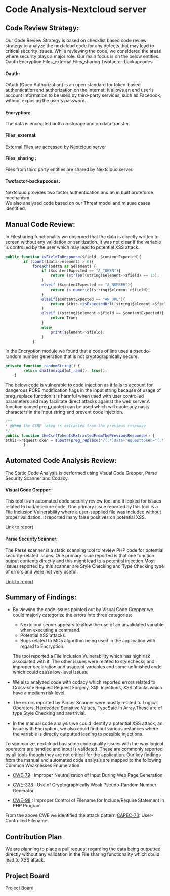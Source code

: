 
# Code Analysis-Nextcloud server
## Code Review Strategy:
Our Code Review Strategy is based on checklist based code review strategy to analyze the nextcloud code for any defects that may lead to critical security issues. While reviewing the code, we considered the areas where security plays a major role. Our main focus is on the below entities.
Oauth
Encryption
Files_external
Files_sharing
Twofactor-backupcodes
#### Oauth: 
OAuth (Open Authorization) is an open standard for token-based authentication and authorization on the Internet. It allows an end user's account information to be used by third-party services, such as Facebook, without exposing the user's password.
#### Encryption:
The data is encrypted both on storage and on data transfer.
#### Files_external:
External Files are accessed by Nextcloud server
#### Files_sharing :
Files from third party entities are shared by Nextcloud server.
#### Twofactor-backupcodes:
Nextcloud provides two factor authentication and an in built bruteforce mechanism.<br/>
We also analyzed code based on our Threat model and misuse cases identified.

## Manual Code Review:
In Filesharing functionality we observed that the data is directly written to screen without any validation or sanitization. It was not clear if the variable is controlled by the user which may lead to potential XSS attack.
```javascript
public function isFieldInResponse($field, $contentExpected){
		if (count($data->element) > 0){
			foreach($data as $element) {
				if ($contentExpected == "A_TOKEN"){
					return (strlen((string)$element->$field) == 15);
				}
				elseif ($contentExpected == "A_NUMBER"){
					return is_numeric((string)$element->$field);
				}
				elseif($contentExpected == "AN_URL"){
					return $this->isExpectedUrl((string)$element->$field, "index.php/s/");
				}
				elseif ((string)$element->$field == $contentExpected){
					return True;
				}
				else{
					print($element->$field);
				}
			}

```
In the Encryption module we found that a code of line uses a pseudo-random number generation that is not cryptographically secure.
```javascript
private function randomString() {
		return sha1(uniqid(mt_rand(), true));
	}
```
The below code is vulnerable to code injection as it fails to account for dangerous PCRE modification flags in the input string because of usage of preg_replace function.It is harmful when used with user controlled parameters and may facilitate direct attacks against the web server.A function named preg_quote() can be used which will quote any nasty characters in the input string and prevent code injection.
```javascript
/**
* @When the CSRF token is extracted from the previous response
*/
public function theCsrfTokenIsExtractedFromThePreviousResponse() {
$this->requestToken = substr(preg_replace('/(.*)data-requesttoken="(.*)">(.*)/sm', '\2', $this->response->getBody()->getContents()), 0, 89);
		}
```



## Automated Code Analysis Review:

The Static Code Analysis is performed using Visual Code Grepper, Parse Security Scanner and Codacy. 

#### Visual Code Grepper: 

This tool is an automated code security review tool and it looked for issues related to bad/insecure code. One primary issue reported by this tool is a File Inclusion Vulnerability where a user-supplied file was included without proper validation. It reported many false positives on potential XSS. 

[Link to report](http://htmlpreview.github.com/?https://github.com/iambst/CYBR8420_Titans_SA_Project/blob/master/visualCodeGrepper.html)

#### Parse Security Scanner:

The Parse scanner is a static scanning tool to review PHP code for potential security-related issues. One primary issue reported is that one function output contents directly and this might lead to a potential injection.Most issues reported by this scanner are Style Checking and Type Checking type of errors and were not very useful. 

[Link to report](https://github.com/iambst/CYBR8420_Titans_SA_Project/blob/master/ParseCodeReviewResults.txt)


## Summary of Findings:
* By viewing the code issues pointed out by Visual Code Grepper we could majorly categorize the errors into three categories:
  - Nextcloud server appears to allow the use of an unvalidated variable when executing a command.
  - Potential XSS attacks.
  - Bugs related to MD5 algorithm being used in the application with regard to Encryption.

  The tool reported a File Inclusion Vulnerability which has high risk associated with it. The other issues were related to stylechecks   and improper declaration and usage of variables and some unfinished code which could cause low-level issues.

* We also analyzed code with codacy which reported errors related to Cross-site Request Request Forgery, SQL Injections, XSS attacks       which have a medium risk level.

* The errors reported by Parser Scanner were mostly related to Logical Operators, Hardcoded Sensitive Values, TypeSafe In Array.These     are of type Style Checking and are trivial. 

* In the manual code analysis we could identify a potential XSS attack, an issue with Encryption, we also could find out various           instances where the variable is directly outputted leading to possible injections.

To summarize, nextcloud has some code quality issues with the way logical operators are handled and input is validated. These are commonly reported by all tools though they are not critical for the application. Our key findings from the manual and automated code analysis are mapped to the following Common Weaknesses Enumeration. 

* [CWE-79](https://cwe.mitre.org/data/definitions/79.html) : Improper Neutralization of Input During Web Page Generation

* [CWE-338](https://cwe.mitre.org/data/definitions/338.html) : Use of Cryptographically Weak Pseudo-Random Number Generator

* [CWE-98](https://cwe.mitre.org/data/definitions/98.html) : Improper Control of Filename for Include/Require Statement in PHP Program 

From the above CWE we identified the attack pattern [CAPEC-73](https://capec.mitre.org/data/definitions/73.html): User-Controlled Filename

## Contribution Plan

We are planning to place a pull request regarding the data being outputted directly without any validation in the File sharing functionality which could lead to XSS attack.

## Project Board

[Project Board](https://trello.com/b/bKN8AWRw/sa-project-task-5-code-analysis)


